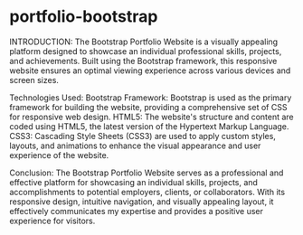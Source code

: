 # portfolio-bootstrap
INTRODUCTION:
The Bootstrap Portfolio Website is a visually appealing platform designed to showcase an individual professional skills, projects, and achievements. Built using the Bootstrap framework, this responsive website ensures an optimal viewing experience across various devices and screen sizes.

Technologies Used:
Bootstrap Framework: Bootstrap is used as the primary framework for building the website, providing a comprehensive set of CSS for responsive web design.
HTML5: The website's structure and content are coded using HTML5, the latest version of the Hypertext Markup Language.
CSS3: Cascading Style Sheets (CSS3) are used to apply custom styles, layouts, and animations to enhance the visual appearance and user experience of the website.

Conclusion:
The Bootstrap Portfolio Website serves as a professional and effective platform for showcasing an individual skills, projects, and accomplishments to potential employers, clients, or collaborators. With its responsive design, intuitive navigation, and visually appealing layout, it effectively communicates my expertise and provides a positive user experience for visitors.
